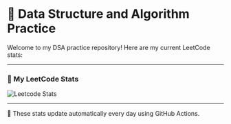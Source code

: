 # 📘 Data Structure and Algorithm Practice

Welcome to my DSA practice repository! Here are my current LeetCode stats:

---

### 🧮 My LeetCode Stats

![Leetcode Stats](https://leetcard.jacoblin.cool/ar912739?ext=heatmap)


---

🔁 These stats update automatically every day using GitHub Actions.
